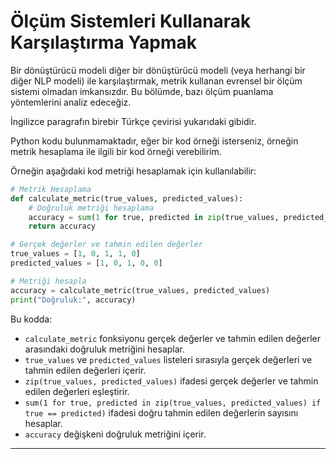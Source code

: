 # Ölçüm Sistemleri Kullanarak Karşılaştırma Yapmak

Bir dönüştürücü modeli diğer bir dönüştürücü modeli (veya herhangi bir diğer NLP modeli) ile karşılaştırmak, metrik kullanan evrensel bir ölçüm sistemi olmadan imkansızdır. Bu bölümde, bazı ölçüm puanlama yöntemlerini analiz edeceğiz.

İngilizce paragrafın birebir Türkçe çevirisi yukarıdaki gibidir.

Python kodu bulunmamaktadır, eğer bir kod örneği isterseniz, örneğin metrik hesaplama ile ilgili bir kod örneği verebilirim. 

Örneğin aşağıdaki kod metriği hesaplamak için kullanılabilir:
```python
# Metrik Hesaplama
def calculate_metric(true_values, predicted_values):
    # Doğruluk metriği hesaplama
    accuracy = sum(1 for true, predicted in zip(true_values, predicted_values) if true == predicted) / len(true_values)
    return accuracy

# Gerçek değerler ve tahmin edilen değerler
true_values = [1, 0, 1, 1, 0]
predicted_values = [1, 0, 1, 0, 0]

# Metriği hesapla
accuracy = calculate_metric(true_values, predicted_values)
print("Doğruluk:", accuracy)
```
Bu kodda:
- `calculate_metric` fonksiyonu gerçek değerler ve tahmin edilen değerler arasındaki doğruluk metriğini hesaplar.
- `true_values` ve `predicted_values` listeleri sırasıyla gerçek değerleri ve tahmin edilen değerleri içerir.
- `zip(true_values, predicted_values)` ifadesi gerçek değerler ve tahmin edilen değerleri eşleştirir.
- `sum(1 for true, predicted in zip(true_values, predicted_values) if true == predicted)` ifadesi doğru tahmin edilen değerlerin sayısını hesaplar.
- `accuracy` değişkeni doğruluk metriğini içerir.

---

